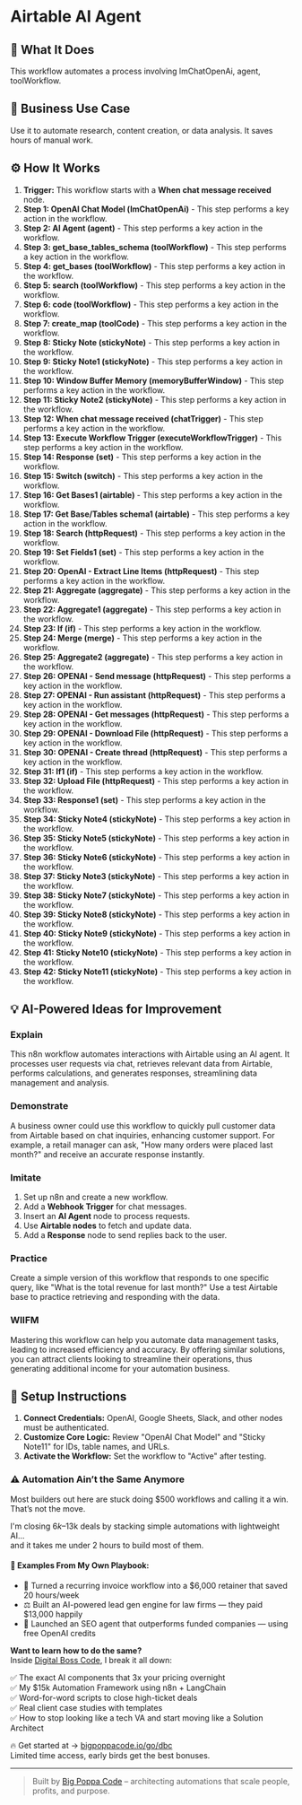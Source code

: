 # Airtable AI Agent

## 🚀 What It Does
This workflow automates a process involving lmChatOpenAi, agent, toolWorkflow.

## 💼 Business Use Case
Use it to automate research, content creation, or data analysis. It saves hours of manual work.

## ⚙️ How It Works
1.  **Trigger:** This workflow starts with a **When chat message received** node.
2. **Step 1: OpenAI Chat Model (lmChatOpenAi)** - This step performs a key action in the workflow.
3. **Step 2: AI Agent (agent)** - This step performs a key action in the workflow.
4. **Step 3: get_base_tables_schema (toolWorkflow)** - This step performs a key action in the workflow.
5. **Step 4: get_bases (toolWorkflow)** - This step performs a key action in the workflow.
6. **Step 5: search (toolWorkflow)** - This step performs a key action in the workflow.
7. **Step 6: code (toolWorkflow)** - This step performs a key action in the workflow.
8. **Step 7: create_map (toolCode)** - This step performs a key action in the workflow.
9. **Step 8: Sticky Note (stickyNote)** - This step performs a key action in the workflow.
10. **Step 9: Sticky Note1 (stickyNote)** - This step performs a key action in the workflow.
11. **Step 10: Window Buffer Memory (memoryBufferWindow)** - This step performs a key action in the workflow.
12. **Step 11: Sticky Note2 (stickyNote)** - This step performs a key action in the workflow.
13. **Step 12: When chat message received (chatTrigger)** - This step performs a key action in the workflow.
14. **Step 13: Execute Workflow Trigger (executeWorkflowTrigger)** - This step performs a key action in the workflow.
15. **Step 14: Response (set)** - This step performs a key action in the workflow.
16. **Step 15: Switch (switch)** - This step performs a key action in the workflow.
17. **Step 16: Get Bases1 (airtable)** - This step performs a key action in the workflow.
18. **Step 17: Get Base/Tables schema1 (airtable)** - This step performs a key action in the workflow.
19. **Step 18: Search (httpRequest)** - This step performs a key action in the workflow.
20. **Step 19: Set Fields1 (set)** - This step performs a key action in the workflow.
21. **Step 20: OpenAI - Extract Line Items (httpRequest)** - This step performs a key action in the workflow.
22. **Step 21: Aggregate (aggregate)** - This step performs a key action in the workflow.
23. **Step 22: Aggregate1 (aggregate)** - This step performs a key action in the workflow.
24. **Step 23: If (if)** - This step performs a key action in the workflow.
25. **Step 24: Merge (merge)** - This step performs a key action in the workflow.
26. **Step 25: Aggregate2 (aggregate)** - This step performs a key action in the workflow.
27. **Step 26: OPENAI - Send message (httpRequest)** - This step performs a key action in the workflow.
28. **Step 27: OPENAI - Run assistant (httpRequest)** - This step performs a key action in the workflow.
29. **Step 28: OPENAI - Get messages (httpRequest)** - This step performs a key action in the workflow.
30. **Step 29: OPENAI - Download File (httpRequest)** - This step performs a key action in the workflow.
31. **Step 30: OPENAI - Create thread (httpRequest)** - This step performs a key action in the workflow.
32. **Step 31: If1 (if)** - This step performs a key action in the workflow.
33. **Step 32: Upload File (httpRequest)** - This step performs a key action in the workflow.
34. **Step 33: Response1 (set)** - This step performs a key action in the workflow.
35. **Step 34: Sticky Note4 (stickyNote)** - This step performs a key action in the workflow.
36. **Step 35: Sticky Note5 (stickyNote)** - This step performs a key action in the workflow.
37. **Step 36: Sticky Note6 (stickyNote)** - This step performs a key action in the workflow.
38. **Step 37: Sticky Note3 (stickyNote)** - This step performs a key action in the workflow.
39. **Step 38: Sticky Note7 (stickyNote)** - This step performs a key action in the workflow.
40. **Step 39: Sticky Note8 (stickyNote)** - This step performs a key action in the workflow.
41. **Step 40: Sticky Note9 (stickyNote)** - This step performs a key action in the workflow.
42. **Step 41: Sticky Note10 (stickyNote)** - This step performs a key action in the workflow.
43. **Step 42: Sticky Note11 (stickyNote)** - This step performs a key action in the workflow.

## 💡 AI-Powered Ideas for Improvement
### Explain
This n8n workflow automates interactions with Airtable using an AI agent. It processes user requests via chat, retrieves relevant data from Airtable, performs calculations, and generates responses, streamlining data management and analysis.

### Demonstrate
A business owner could use this workflow to quickly pull customer data from Airtable based on chat inquiries, enhancing customer support. For example, a retail manager can ask, "How many orders were placed last month?" and receive an accurate response instantly.

### Imitate
1. Set up n8n and create a new workflow.
2. Add a **Webhook Trigger** for chat messages.
3. Insert an **AI Agent** node to process requests.
4. Use **Airtable nodes** to fetch and update data.
5. Add a **Response** node to send replies back to the user.

### Practice
Create a simple version of this workflow that responds to one specific query, like "What is the total revenue for last month?" Use a test Airtable base to practice retrieving and responding with the data.

### WIIFM
Mastering this workflow can help you automate data management tasks, leading to increased efficiency and accuracy. By offering similar solutions, you can attract clients looking to streamline their operations, thus generating additional income for your automation business.

## 🔧 Setup Instructions
1. **Connect Credentials:** OpenAI, Google Sheets, Slack, and other nodes must be authenticated.
2. **Customize Core Logic:** Review "OpenAI Chat Model" and "Sticky Note11" for IDs, table names, and URLs.
3. **Activate the Workflow:** Set the workflow to "Active" after testing.

### ⚠️ Automation Ain’t the Same Anymore

Most builders out here are stuck doing $500 workflows and calling it a win.  
That’s not the move.  

I'm closing $6k–$13k deals by stacking simple automations with lightweight AI...  
and it takes me under 2 hours to build most of them.

#### 🧠 Examples From My Own Playbook:
- 🔁 Turned a recurring invoice workflow into a $6,000 retainer that saved 20 hours/week  
- ⚖️ Built an AI-powered lead gen engine for law firms — they paid $13,000 happily  
- 🚀 Launched an SEO agent that outperforms funded companies — using free OpenAI credits  

**Want to learn how to do the same?**  
Inside [Digital Boss Code](https://bigpoppacode.io/go/dbc), I break it all down:

✅ The exact AI components that 3x your pricing overnight  
✅ My $15k Automation Framework using n8n + LangChain  
✅ Word-for-word scripts to close high-ticket deals  
✅ Real client case studies with templates  
✅ How to stop looking like a tech VA and start moving like a Solution Architect  

🔥 Get started at → [bigpoppacode.io/go/dbc](https://bigpoppacode.io/go/dbc)  
Limited time access, early birds get the best bonuses.

---
> Built by [Big Poppa Code](https://bigpoppacode.io) – architecting automations that scale people, profits, and purpose.
